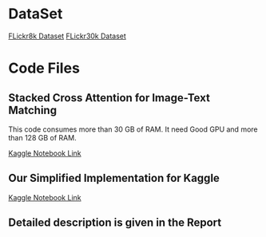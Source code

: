 # DataSet
[FLickr8k Dataset]([https://www.kaggle.com/datasets/kuanghueilee/scan-features](https://www.kaggle.com/datasets/adityajn105/flickr8k))
[FLickr30k Dataset](https://www.kaggle.com/datasets/kuanghueilee/scan-features)

# Code Files
## Stacked Cross Attention for Image-Text Matching
This code consumes more than 30 GB of RAM. It need Good GPU and more than 128 GB of RAM.

[Kaggle Notebook Link](https://www.kaggle.com/code/sakethg1729/stacked-cross-attention-for-image-text-matching)

## Our Simplified Implementation for Kaggle
[Kaggle Notebook Link](https://www.kaggle.com/code/sakethg1729/image-text-matching-using-attention-frameworks)

## Detailed description is given in the Report
